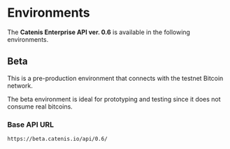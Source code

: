 # Environments

The **Catenis Enterprise API ver. 0.6** is available in the following environments.

## Beta

This is a pre-production environment that connects with the testnet Bitcoin network.

<aside class="notice">
The beta environment is ideal for prototyping and testing since it does not consume real bitcoins.
</aside>

### Base API URL

`https://beta.catenis.io/api/0.6/`
